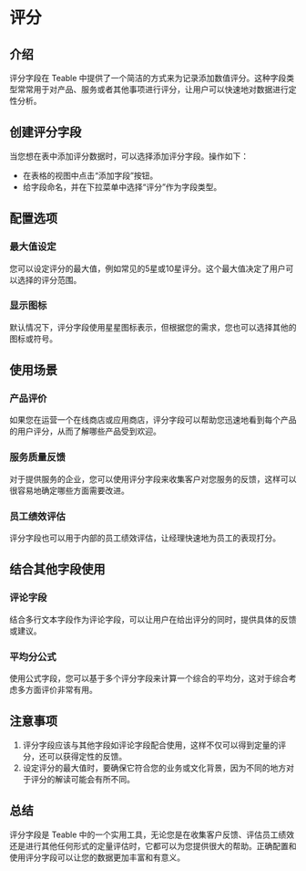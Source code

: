 # 评分

## 介绍

评分字段在 Teable 中提供了一个简洁的方式来为记录添加数值评分。这种字段类型常常用于对产品、服务或者其他事项进行评分，让用户可以快速地对数据进行定性分析。

## 创建评分字段

当您想在表中添加评分数据时，可以选择添加评分字段。操作如下：

- 在表格的视图中点击“添加字段”按钮。
- 给字段命名，并在下拉菜单中选择“评分”作为字段类型。

## 配置选项

### 最大值设定

您可以设定评分的最大值，例如常见的5星或10星评分。这个最大值决定了用户可以选择的评分范围。

### 显示图标

默认情况下，评分字段使用星星图标表示，但根据您的需求，您也可以选择其他的图标或符号。

## 使用场景

### 产品评价

如果您在运营一个在线商店或应用商店，评分字段可以帮助您迅速地看到每个产品的用户评分，从而了解哪些产品受到欢迎。

### 服务质量反馈

对于提供服务的企业，您可以使用评分字段来收集客户对您服务的反馈，这样可以很容易地确定哪些方面需要改进。

### 员工绩效评估

评分字段也可以用于内部的员工绩效评估，让经理快速地为员工的表现打分。

## 结合其他字段使用

### 评论字段

结合多行文本字段作为评论字段，可以让用户在给出评分的同时，提供具体的反馈或建议。

### 平均分公式

使用公式字段，您可以基于多个评分字段来计算一个综合的平均分，这对于综合考虑多方面评价非常有用。

## 注意事项

1. 评分字段应该与其他字段如评论字段配合使用，这样不仅可以得到定量的评分，还可以获得定性的反馈。
2. 设定评分的最大值时，要确保它符合您的业务或文化背景，因为不同的地方对于评分的解读可能会有所不同。

## 总结

评分字段是 Teable 中的一个实用工具，无论您是在收集客户反馈、评估员工绩效还是进行其他任何形式的定量评估时，它都可以为您提供很大的帮助。正确配置和使用评分字段可以让您的数据更加丰富和有意义。

